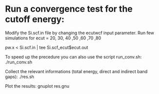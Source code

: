 # Run a convergence test for the cutoff energy:

Modify the Si.scf.in file by changing the ecutwcf input parameter.
Run few simulations for ecut = 20, 30, 40 ,50 ,60 ,70 ,80

pw.x < Si.scf.in | tee Si.scf_ecut$ecut.out

To speed up the precedure you can also use the script run_conv.sh: ./run_conv.sh  

Collect the relevant informations (total energy, direct and indirect band gaps): ./res.sh 

Plot the results: gnuplot res.gnu 
